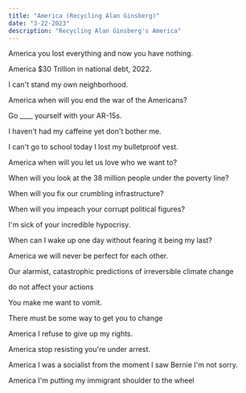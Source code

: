 ```yaml
---
title: "America (Recycling Alan Ginsberg)"
date: "3-22-2023"
description: "Recycling Alan Ginsberg's America"
---
```

America you lost everything and now you have nothing.

America $30 Trillion in national debt, 2022.

I can't stand my own neighborhood.

America when will you end the war of the Americans?

Go \____ yourself with your AR-15s.

I haven't had my caffeine yet don't bother me.

I can't go to school today I lost my bulletproof vest.

America when will you let us love who we want to?

When will you look at the 38 million people under the poverty line?

When will you fix our crumbling infrastructure?

When will you impeach your corrupt political figures?

I'm sick of your incredible hypocrisy.

When can I wake up one day without fearing it being my last?



America we will never be perfect for each other.

Our alarmist, catastrophic predictions of irreversible climate change

do not affect your actions

You make me want to vomit.

There must be some way to get you to change

America I refuse to give up my rights.

America stop resisting you're under arrest.

America I was a socialist from the moment I saw Bernie I'm not sorry.

America I'm putting my immigrant shoulder to the wheel

